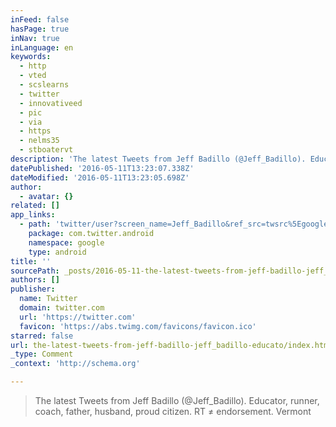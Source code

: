 ```yaml
---
inFeed: false
hasPage: true
inNav: true
inLanguage: en
keywords:
  - http
  - vted
  - scslearns
  - twitter
  - innovativeed
  - pic
  - via
  - https
  - nelms35
  - stboatervt
description: 'The latest Tweets from Jeff Badillo (@Jeff_Badillo). Educator, runner, coach, father, husband, proud citizen. RT ≠ endorsement. Vermont'
datePublished: '2016-05-11T13:23:07.338Z'
dateModified: '2016-05-11T13:23:05.698Z'
author:
  - avatar: {}
related: []
app_links:
  - path: 'twitter/user?screen_name=Jeff_Badillo&ref_src=twsrc%5Egoogle%7Ctwcamp%5Eandroidseo%7Ctwgr%5Eprofile'
    package: com.twitter.android
    namespace: google
    type: android
title: ''
sourcePath: _posts/2016-05-11-the-latest-tweets-from-jeff-badillo-jeff_badillo-educato.md
authors: []
publisher:
  name: Twitter
  domain: twitter.com
  url: 'https://twitter.com'
  favicon: 'https://abs.twimg.com/favicons/favicon.ico'
starred: false
url: the-latest-tweets-from-jeff-badillo-jeff_badillo-educato/index.html
_type: Comment
_context: 'http://schema.org'

---
```

> The latest Tweets from Jeff Badillo (@Jeff\_Badillo). Educator, runner, coach, father, husband, proud citizen. RT ≠ endorsement. Vermont